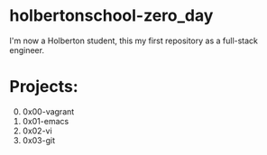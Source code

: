 # holbertonschool-zero_day

I'm now a Holberton student, this my first repository as a full-stack engineer.

# Projects:

0. 0x00-vagrant
1. 0x01-emacs
2. 0x02-vi
3. 0x03-git